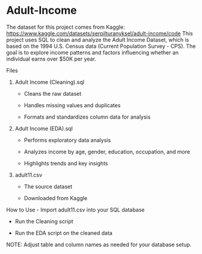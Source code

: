 # Adult-Income

The dataset for this project comes from Kaggle: https://www.kaggle.com/datasets/serpilturanyksel/adult-income/code
This project uses SQL to clean and analyze the Adult Income Dataset, which is based on the 1994 U.S. Census data (Current Population Survey - CPS). The goal is to explore income patterns and factors influencing whether an individual earns over $50K per year.

Files
1. Adult Income (Cleaning).sql
    - Cleans the raw dataset

    - Handles missing values and duplicates

    - Formats and standardizes column data for analysis

2. Adult Income (EDA).sql
    - Performs exploratory data analysis

    - Analyzes income by age, gender, education, occupation, and more

    - Highlights trends and key insights

3. adult11.csv
    - The source dataset

    - Downloaded from Kaggle

How to Use
    - Import adult11.csv into your SQL database

  - Run the Cleaning script

  - Run the EDA script on the cleaned data

  NOTE: Adjust table and column names as needed for your database setup.
